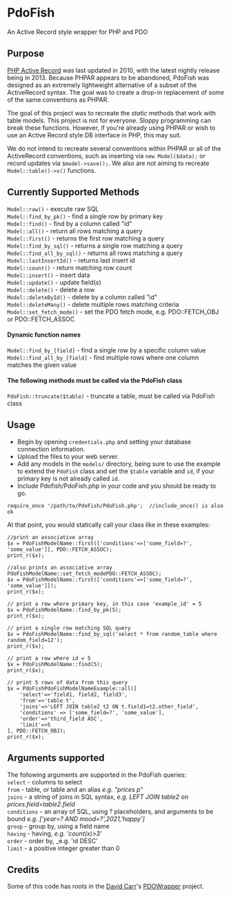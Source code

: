 # PdoFish
An Active Record style wrapper for PHP and PDO

## Purpose
[PHP Active Record](http://www.phpactiverecord.org) was last updated in 2010, with the latest nightly release being in 2013. Because PHPAR appears to be abandoned, PdoFish was designed as an extremely lightweight alternative of a subset of the ActiveRecord syntax. The goal was to create a drop-in replacement of _some_ of the same conventions as PHPAR. 

The goal of this project was to recreate the _static_ methods that work with table models.  This project is not for everyone. Sloppy programming can break these functions. However, if you're already using PHPAR or wish to use an Active Record style DB interface in PHP, this may suit. 

We do not intend to recreate several conventions within PHPAR or all of the ActiveRecord conventions, such as inserting via ```new Model($data);``` or record updates via ```$model->save();```.  We also are not aiming to recreate ```Model::table()->x()``` functions.  

## Currently Supported Methods
```Model::raw()``` - execute raw SQL  
```Model::find_by_pk()``` - find a single row by primary key  
```Model::find()``` - find by a column called "id"  
```Model::all()``` - return all rows matching a query   
```Model::first()``` - returns the first row matching a query  
```Model::find_by_sql()``` - returns a single row matching a query  
```Model::find_all_by_sql()``` - returns all rows matching a query  
```Model::lastInsertId()``` - returns last insert id  
```Model::count()``` - return matching row count  
```Model::insert()``` - insert data  
```Model::update()``` - update field(s)  
```Model::delete()```  - delete a row  
```Model::deleteById()``` - delete by a column called "id"   
```Model::deleteMany()``` - delete multiple rows matching criteria   
```Model::set_fetch_mode()``` - set the PDO fetch mode, e.g. PDO::FETCH_OBJ or PDO::FETCH_ASSOC  

#### Dynamic function names
```Model::find_by_[field]``` - find a single row by a specific column value  
```Model::find_all_by_[field]``` - find multiple rows where one column matches the given value  

#### The following methods must be called via the PdoFish class
```PdoFish::truncate($table)``` - truncate a table, must be called via PdoFish class  

## Usage
- Begin by opening ```credentials.php``` and setting your database connection information.  
- Upload the files to your web server.  
- Add any models in the ```models/``` directory, being sure to use the example to extend the ```PdoFish``` class and set the ```$table``` variable and ```id```, if your primary key is not already called ```id```. 
- Include Pdofish/PdoFish.php in your code and you should be ready to go. 

```  
require_once '/path/to/PdoFish/PdoFish.php';  //include_once() is also ok
```

At that point, you would statically call your class like in these examples: 

```
//print an associative array 
$x = PdoFishModelName::first(['conditions'=>['some_field=?', 'some_value']], PDO::FETCH_ASSOC);
print_r($x); 
```  

```
//also prints an associative array   
PdoFishModelName::set_fetch_modePDO::FETCH_ASSOC); 
$x = PdoFishModelName::first(['conditions'=>['some_field=?', 'some_value']]);
print_r($x); 
```  

```
// print a row where primary key, in this case 'example_id' = 5
$x = PdoFishModelName::find_by_pk(5);
print_r($x);
```  

```
// print a single row matching SQL query  
$x = PdoFishModelName::find_by_sql('select * from random_table where random_field=12');
print_r($x);
```  

```
// print a row where id = 5   
$x = PdoFishModelName::find(5);
print_r($x); 
```

```
// print 5 rows of data from this query   
$x = PdoFishPdoFishModelNameExample::all([
	'select'=>'field1, field2, field3',
	'from'=>'table t',
	'joins'=>'LEFT JOIN table2 t2 ON t.field1=t2.other_field',
	'conditions' => ['some_field=?', 'some_value'],
	'order'=>'third_field ASC',
	'limit'=>5
], PDO::FETCH_OBJ);
print_r($x);
```

## Arguments supported
The following arguments are supported in the PdoFish queries:  
```select``` - columns to select  
```from``` - table, or table and an alias _e.g. "prices p"_  
```joins``` - a string of joins in SQL syntax, _e.g. LEFT JOIN table2 on prices.field=table2.field_   
```conditions``` - an array of SQL, using ? placeholders, and arguments to be bound _e.g. ['year=? AND mood=?',2021,'happy']_   
```group``` - group by, using a field name  
```having``` - having, _e.g. 'count(x)>3'_  
```order``` - order by, _e.g. 'id DESC'  
```limit``` - a positive integer greater than 0  

## Credits
Some of this code has roots in the [David Carr](https://twitter.com/dcblogdev)'s [PDOWrapper](https://dcblog.dev/docs/pdo-wrapper) project. 

